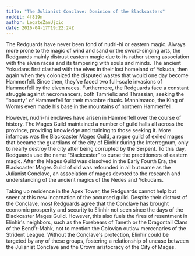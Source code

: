 ```yaml
---
title: "The Julianist Conclave: Dominion of the Blackcasters"
reddit: 4f819n
author: LegateZanUjcic
date: 2016-04-17T19:22:24Z
---
```


The Redguards have never been fond of nudri-hi or eastern magic. Always more prone to the magic of wind and sand or the sword-singing arts, the Redguards mainly distrust eastern magic due to its rather strong association with the elven races and its tampering with souls and minds. The ancient Yokudans first clashed with the elves in their lost homeland of Yokuda, then again when they colonized the disputed wastes that would one day become Hammerfell. Since then, they’ve faced two full-scale invasions of Hammerfell by the elven races. Furthermore, the Redguards face a constant struggle against necromancers, both Tamrielic and Thrassian, seeking the “bounty” of Hammerfell for their macabre rituals. Mannimarco, the King of Worms even made his base in the mountains of northern Hammerfell. 

However, nudri-hi enclaves have arisen in Hammerfell over the course of history. The Mages Guild maintained a number of guild halls all across the province, providing knowledge and training to those seeking it. More infamous was the Blackcaster Mages Guild, a rogue guild of exiled mages that became the guardians of the city of Elinhir during the Interregnum, only to nearly destroy the city after being corrupted by the Serpent. To this day, Redguards use the name “Blackcaster” to curse the practitioners of eastern magic. After the Mages Guild was dissolved in the Early Fourth Era, the Blackcaster Mages Guild of old was refounded in all but name as the Julianist Conclave, an association of mages devoted to the research and understanding of the ancient magics of the Nedes and Yokudans. 

Taking up residence in the Apex Tower, the Redguards cannot help but sneer at this new incarnation of the accursed guild. Despite their distrust of the Conclave, most Redguards agree that the Conclave has brought economic prosperity and security to Elinhir not seen since the days of the Blackcaster Mages Guild. However, this also fuels the fires of resentment in Elinhir's neighbors, such as the Forebears of Taneth or the Dragontail Clans of the Bend'r-Mahk, not to mention the Colovian outlaw mercenaries of the Strident League. Without the Conclave's protection, Elinhir could be targeted by any of these groups, fostering a relationship of unease between the Julianist Conclave and the Crown aristocracy of the City of Mages.


